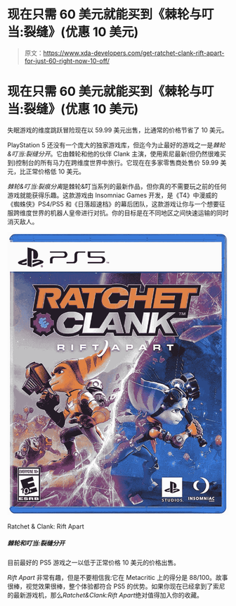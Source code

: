 # 现在只需 60 美元就能买到《棘轮与叮当:裂缝》(优惠 10 美元)

> 原文：<https://www.xda-developers.com/get-ratchet-clank-rift-apart-for-just-60-right-now-10-off/>

# 现在只需 60 美元就能买到《棘轮与叮当:裂缝》(优惠 10 美元)

失眠游戏的维度跳跃冒险现在以 59.99 美元出售，比通常的价格节省了 10 美元。

PlayStation 5 还没有一个庞大的独家游戏库，但迄今为止最好的游戏之一是*棘轮&叮当:裂缝分开*。它由棘轮和他的伙伴 Clank 主演，使用索尼最新(但仍然很难买到)控制台的所有马力在跨维度世界中旅行。它现在在多家零售商处售价 59.99 美元，比正常价格低 10 美元。

*棘轮&叮当:裂痕分离*是棘轮&叮当系列的最新作品，但你真的不需要玩之前的任何游戏就能获得乐趣。这款游戏由 Insomniac Games 开发，是《T4》中漫威的《蜘蛛侠》PS4/PS5 和《日落超速档》的幕后团队，这款游戏让你与一个想要征服跨维度世界的机器人皇帝进行对抗。你的目标是在不同地区之间快速运输的同时消灭敌人。

 <picture>![One of the best PS5 games right now is on sale for $10 below the usual price.](img/5989f79af8034c996b36f83b748bae9f.png)</picture> 

Ratchet & Clank: Rift Apart

##### 棘轮和叮当:裂缝分开

目前最好的 PS5 游戏之一以低于正常价格 10 美元的价格出售。

*Rift Apart* 非常有趣，但是不要相信我:它在 Metacritic 上的得分是 88/100。故事很棒，视觉效果很棒，整个体验都符合 PS5 的优势。如果你现在已经拿到了索尼的最新游戏机，那么*Ratchet&Clank:Rift Apart*绝对值得加入你的收藏。